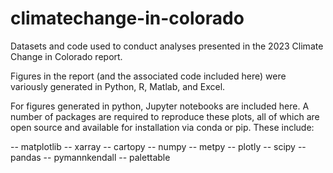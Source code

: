 # climatechange-in-colorado
Datasets and code used to conduct analyses presented in the 2023 Climate Change in Colorado report.

Figures in the report (and the associated code included here) were variously generated in Python, R, Matlab, and Excel. 

For figures generated in python, Jupyter notebooks are included here. A number of packages are required to reproduce these plots, all of which are open source and available for installation via conda or pip. These include:

-- matplotlib
-- xarray
-- cartopy
-- numpy
-- metpy
-- plotly
-- scipy
-- pandas
-- pymannkendall
-- palettable
